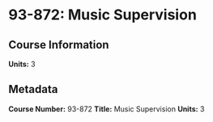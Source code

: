 # 93-872: Music Supervision

## Course Information

**Units:** 3

## Metadata

**Course Number:** 93-872
**Title:** Music Supervision
**Units:** 3

